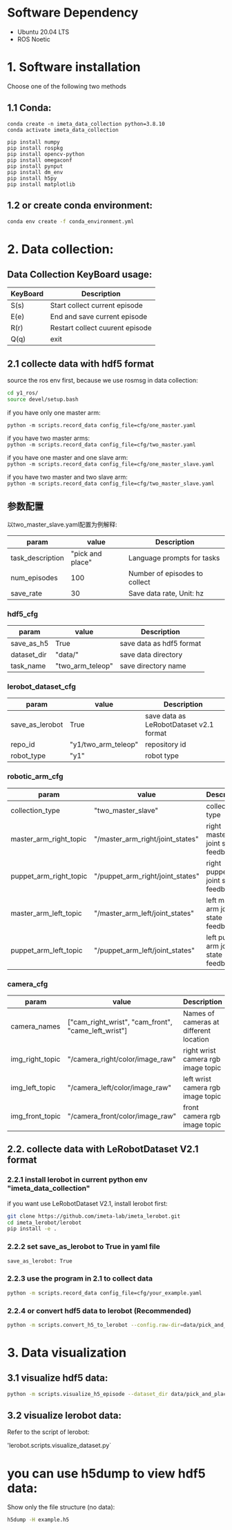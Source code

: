 # Software Dependency

- Ubuntu 20.04 LTS
- ROS Noetic

# 1. Software installation
Choose one of the following two methods
## 1.1 Conda:
    conda create -n imeta_data_collection python=3.8.10
    conda activate imeta_data_collection
    
    pip install numpy
    pip install rospkg
    pip install opencv-python
    pip install omegaconf
    pip install pynput
    pip install dm_env
    pip install h5py
    pip install matplotlib

## 1.2 or create conda environment:
  ```sh
  conda env create -f conda_environment.yml
  ```

# 2. Data collection:

## Data Collection KeyBoard usage:

| KeyBoard | Description                      |
| -------- | -------------------------------- |
| S(s)     | Start collect current episode    |  
| E(e)     | End and save current episode     |
| R(r)     | Restart collect cuurent episode  |
| Q(q)     | exit

## 2.1 collecte data with hdf5 format

source the ros env first, because we use rosmsg in data collection:
  ```sh
  cd y1_ros/
  source devel/setup.bash
  ```

if you have only one master arm: 

`python -m scripts.record_data config_file=cfg/one_master.yaml`

if you have two master arms:  
`python -m scripts.record_data config_file=cfg/two_master.yaml`

if you have one master and one slave arm:  
`python -m scripts.record_data config_file=cfg/one_master_slave.yaml`

if you have two master and two slave arm:  
`python -m scripts.record_data config_file=cfg/two_master_slave.yaml`

## 参数配置
以two_master_slave.yaml配置为例解释:

| param            |  value           | Description           |
| ---------------- | ---------------- | ----------------------------- |
| task_description | "pick and place" | Language prompts for tasks    |
| num_episodes     |       100        | Number of episodes to collect |
| save_rate        |       30         | Save data rate, Unit: hz      |

### hdf5_cfg

| param        | value            | Description              |
| ------------ | ---------------- | ------------------------ |
| save_as_h5   | True             | save data as hdf5 format |
| dataset_dir  | "data/"          | save data directory      |
| task_name    | "two_arm_teleop" | save directory name      |

### lerobot_dataset_cfg

| param                  | value                | Description                             |
| ---------------------- | ---------------------| --------------------------------------- |
| save_as_lerobot        | True                 | save data as LeRobotDataset v2.1 format |
| repo_id                | "y1/two_arm_teleop"  | repository id                           |
| robot_type             | "y1"                 | robot type                              |

### robotic_arm_cfg

| param                  | value                            | Description                           |
| ---------------------- | -------------------------------- | ------------------------------------- |
| collection_type        | "two_master_slave"               | collection type                       |
| master_arm_right_topic | "/master_arm_right/joint_states" | right master arm joint state feedback |
| puppet_arm_right_topic | "/puppet_arm_right/joint_states" | right puppet arm joint state feedback |
| master_arm_left_topic  | "/master_arm_left/joint_states"  | left master arm joint state feedback  |
| puppet_arm_left_topic  | "/puppet_arm_left/joint_states"  | left puppet arm joint state feedback  |

### camera_cfg

| param           | value                                               | Description                            |
| --------------- | --------------------------------------------------- | -------------------------------------- | 
| camera_names    | ["cam_right_wrist", "cam_front", "came_left_wrist"] | Names of cameras at different location |
| img_right_topic | "/camera_right/color/image_raw"                     | right wrist camera rgb image topic     |
| img_left_topic  | "/camera_left/color/image_raw"                      | left wrist camera rgb image topic      |
| img_front_topic | "/camera_front/color/image_raw"                     | front camera rgb image topic           |


## 2.2. collecte data with LeRobotDataset V2.1 format

### 2.2.1 install lerobot in current python env "imeta_data_collection"  
  if you want use LeRobotDataset V2.1, install lerobot first:  
  ```sh
  git clone https://github.com/imeta-lab/imeta_lerobot.git  
  cd imeta_lerobot/lerobot  
  pip install -e .
  ```

### 2.2.2 set save_as_lerobot to True in yaml file  
  ```sh
  save_as_lerobot: True
  ```

### 2.2.3 use the program in 2.1 to collect data  

  ```sh
  python -m scripts.record_data config_file=cfg/your_example.yaml
  ```

### 2.2.4 or convert hdf5 data to lerobot (Recommended)  

  ```sh
  python -m scripts.convert_h5_to_lerobot --config.raw-dir=data/pick_and_place/ --config.repo-id=y1/pick_and_place
  ```

# 3. Data visualization
## 3.1 visualize hdf5 data:

  ```sh
  python -m scripts.visualize_h5_episode --dataset_dir data/pick_and_place/ --episode_idx 0
  ```

## 3.2 visualize lerobot data:
Refer to the script of lerobot:

  'lerobot.scripts.visualize_dataset.py`

# you can use h5dump to view hdf5 data: 
Show only the file structure (no data):  
  ```sh
  h5dump -H example.h5
  ```